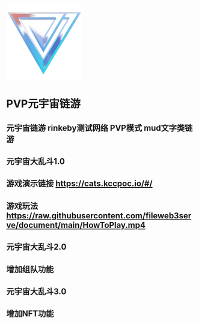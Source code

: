 ![image](https://raw.githubusercontent.com/fileweb3serve/document/main/logo.png)<br>

# PVP元宇宙链游 <br>

## 元宇宙链游 rinkeby测试网络  PVP模式  mud文字类链游 <br>

## 元宇宙大乱斗1.0

## 游戏演示链接 https://cats.kccpoc.io/#/  <br>

## 游戏玩法 https://raw.githubusercontent.com/fileweb3serve/document/main/HowToPlay.mp4 <br>

## 元宇宙大乱斗2.0 <br>

## 增加组队功能 <br>

## 元宇宙大乱斗3.0 <br>

## 增加NFT功能 <br>


